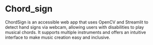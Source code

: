 # Chord_sign
ChordSign is an accessible web app that uses OpenCV and Streamlit to detect hand signs via webcam, allowing users with disabilities to play musical chords. It supports multiple instruments and offers an intuitive interface to make music creation easy and inclusive.
